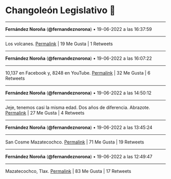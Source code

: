 # Changoleón Legislativo 🙈
*****
**Fernández Noroña** (**@fernandeznorona**) • 19-06-2022 a las 16:37:59
*****
Los volcanes.
[Permalink](https://twitter.com/fernandeznorona/status/1538682540004806657) | 19 Me Gusta | 1 Retweets
*****
**Fernández Noroña** (**@fernandeznorona**) • 19-06-2022 a las 16:07:22
*****
10,137 en Facebook y, 8248 en YouTube.
[Permalink](https://twitter.com/fernandeznorona/status/1538674834149781504) | 32 Me Gusta | 6 Retweets
*****
**Fernández Noroña** (**@fernandeznorona**) • 19-06-2022 a las 14:50:12
*****
Jeje, tenemos casi la misma edad. Dos años de diferencia. Abrazote.
[Permalink](https://twitter.com/fernandeznorona/status/1538655414853677056) | 27 Me Gusta | 4 Retweets
*****
**Fernández Noroña** (**@fernandeznorona**) • 19-06-2022 a las 13:45:24
*****
San Cosme Mazatecochco.
[Permalink](https://twitter.com/fernandeznorona/status/1538639106007126016) | 71 Me Gusta | 19 Retweets
*****
**Fernández Noroña** (**@fernandeznorona**) • 19-06-2022 a las 12:49:47
*****
Mazatecochco, Tlax.
[Permalink](https://twitter.com/fernandeznorona/status/1538625109719519232) | 83 Me Gusta | 17 Retweets